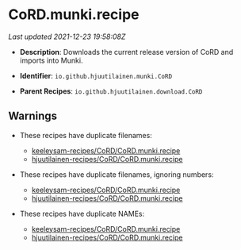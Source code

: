 # CoRD.munki.recipe

_Last updated 2021-12-23 19:58:08Z_

- **Description**: Downloads the current release version of CoRD and imports into Munki.

- **Identifier**: `io.github.hjuutilainen.munki.CoRD`

- **Parent Recipes**: `io.github.hjuutilainen.download.CoRD`

## Warnings

- These recipes have duplicate filenames:
    - [keeleysam-recipes/CoRD/CoRD.munki.recipe](/autopkg-dupe-tracker/keeleysam-recipes/CoRD/CoRD.munki.recipe)
    - [hjuutilainen-recipes/CoRD/CoRD.munki.recipe](/autopkg-dupe-tracker/hjuutilainen-recipes/CoRD/CoRD.munki.recipe)

- These recipes have duplicate filenames, ignoring numbers:
    - [keeleysam-recipes/CoRD/CoRD.munki.recipe](/autopkg-dupe-tracker/keeleysam-recipes/CoRD/CoRD.munki.recipe)
    - [hjuutilainen-recipes/CoRD/CoRD.munki.recipe](/autopkg-dupe-tracker/hjuutilainen-recipes/CoRD/CoRD.munki.recipe)

- These recipes have duplicate NAMEs:
    - [keeleysam-recipes/CoRD/CoRD.munki.recipe](/autopkg-dupe-tracker/keeleysam-recipes/CoRD/CoRD.munki.recipe)
    - [hjuutilainen-recipes/CoRD/CoRD.munki.recipe](/autopkg-dupe-tracker/hjuutilainen-recipes/CoRD/CoRD.munki.recipe)